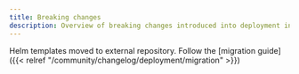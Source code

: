 ```yaml
---
title: Breaking changes
description: Overview of breaking changes introduced into deployment in v1.0.0
---
```


Helm templates moved to external repository. Follow the [migration guide]({{< relref "/community/changelog/deployment/migration" >}})